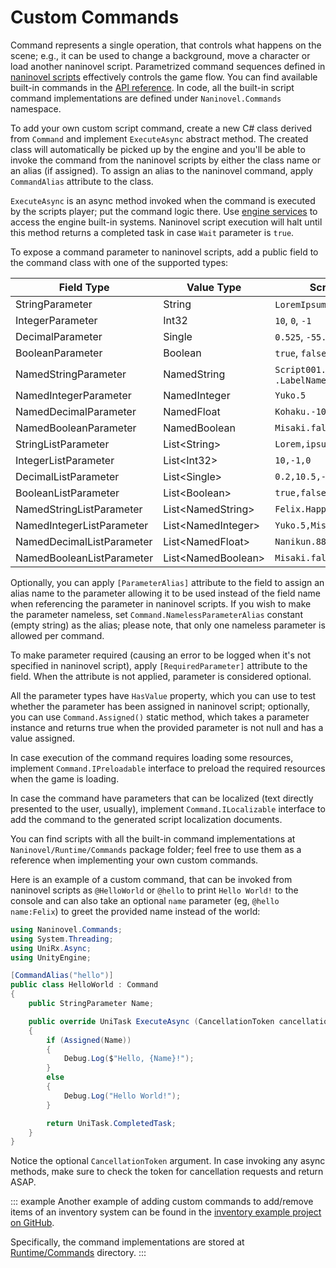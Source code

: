# Custom Commands

Command represents a single operation, that controls what happens on the scene; e.g., it can be used to change a background, move a character or load another naninovel script. Parametrized command sequences defined in [naninovel scripts](/guide/naninovel-scripts.md) effectively controls the game flow. You can find available built-in commands in the [API reference](/api/). In code, all the built-in script command implementations are defined under `Naninovel.Commands` namespace.

To add your own custom script command, create a new C# class derived from `Command` and implement `ExecuteAsync` abstract method. The created class will automatically be picked up by the engine and you'll be able to invoke the command from the naninovel scripts by either the class name or an alias (if assigned). To assign an alias to the naninovel command, apply `CommandAlias` attribute to the class.

`ExecuteAsync` is an async method invoked when the command is executed by the scripts player; put the command logic there. Use [engine services](/guide/engine-services.md) to access the engine built-in systems. Naninovel script execution will halt until this method returns a completed task in case `Wait` parameter is `true`.

To expose a command parameter to naninovel scripts, add a public field to the command class with one of the supported types: 

Field Type | Value Type | Script Example
--- | --- | ---
StringParameter | String | `LoremIpsum`, `"Lorem ipsum"`
IntegerParameter | Int32 | `10`, `0`, `-1`
DecimalParameter | Single | `0.525`, `-55.1`
BooleanParameter | Boolean | `true`, `false`
NamedStringParameter | NamedString |  `Script001.LabelName`, `.LabelName`
NamedIntegerParameter | NamedInteger | `Yuko.5`
NamedDecimalParameter | NamedFloat | `Kohaku.-10.25`
NamedBooleanParameter | NamedBoolean | `Misaki.false`
StringListParameter | List&lt;String> | `Lorem,ipsum,"doler sit amet"`
IntegerListParameter | List&lt;Int32> | `10,-1,0`
DecimalListParameter | List&lt;Single> | `0.2,10.5,-88.99`
BooleanListParameter | List&lt;Boolean> | `true,false,true`
NamedStringListParameter | List&lt;NamedString> | `Felix.Happy,Jenna.Confidence`
NamedIntegerListParameter | List&lt;NamedInteger> | `Yuko.5,Misaki.-8`
NamedDecimalListParameter | List&lt;NamedFloat> | `Nanikun.88.99,Yuko.-5.1`
NamedBooleanListParameter | List&lt;NamedBoolean> | `Misaki.false,Kohaku.true`

Optionally, you can apply `[ParameterAlias]` attribute to the field to assign an alias name to the parameter allowing it to be used instead of the field name when referencing the parameter in naninovel scripts. If you wish to make the parameter nameless, set `Command.NamelessParameterAlias` constant (empty string) as the alias; please note, that only one nameless parameter is allowed per command.

To make parameter required (causing an error to be logged when it's not specified in naninovel script), apply `[RequiredParameter]` attribute to the field. When the attribute is not applied, parameter is considered optional.

All the parameter types have `HasValue` property, which you can use to test whether the parameter has been assigned in naninovel script; optionally, you can use `Command.Assigned()` static method, which takes a parameter instance and returns true when the provided parameter is not null and has a value assigned.

In case execution of the command requires loading some resources, implement `Command.IPreloadable` interface to preload the required resources when the game is loading.

In case the command have parameters that can be localized (text directly presented to the user, usually), implement `Command.ILocalizable` interface to add the command to the generated script localization documents.

You can find scripts with all the built-in command implementations at `Naninovel/Runtime/Commands` package folder; feel free to use them as a reference when implementing your own custom commands.

Here is an example of a custom command, that can be invoked from naninovel scripts as `@HelloWorld` or `@hello` to print `Hello World!` to the console and can also take an optional `name` parameter (eg, `@hello name:Felix`) to greet the provided name instead of the world:

```csharp
using Naninovel.Commands;
using System.Threading;
using UniRx.Async;
using UnityEngine;

[CommandAlias("hello")]
public class HelloWorld : Command
{
    public StringParameter Name;

    public override UniTask ExecuteAsync (CancellationToken cancellationToken = default)
    {
        if (Assigned(Name))
        {
            Debug.Log($"Hello, {Name}!");
        }
        else
        {
            Debug.Log("Hello World!");
        }

        return UniTask.CompletedTask;
    }
}
```

Notice the optional `CancellationToken` argument. In case invoking any async methods, make sure to check the token for cancellation requests and return ASAP.

::: example
Another example of adding custom commands to add/remove items of an inventory system can be found in the [inventory example project on GitHub](https://github.com/Elringus/NaninovelInventory).

Specifically, the command implementations are stored at [Runtime/Commands](https://github.com/Elringus/NaninovelInventory/tree/master/Assets/NaninovelInventory/Runtime/Commands) directory.
:::